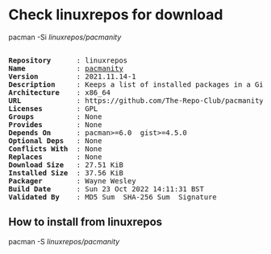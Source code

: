 # Check linuxrepos for download

pacman -Si *linuxrepos/pacmanity*

<div class="highlight"><pre class="highlight"><text>
<b>Repository</b>      : linuxrepos
<b>Name</b>            : <a href="../../x86_64/pacmanity-2021.11.14-1-x86_64.pkg.tar.zst">pacmanity</a>
<b>Version</b>         : 2021.11.14-1
<b>Description</b>     : Keeps a list of installed packages in a Gist at your GitHub account
<b>Architecture</b>    : x86_64
<b>URL</b>             : https://github.com/The-Repo-Club/pacmanity
<b>Licenses</b>        : GPL
<b>Groups</b>          : None
<b>Provides</b>        : None
<b>Depends On</b>      : pacman>=6.0  gist>=4.5.0
<b>Optional Deps</b>   : None
<b>Conflicts With</b>  : None
<b>Replaces</b>        : None
<b>Download Size</b>   : 27.51 KiB
<b>Installed Size</b>  : 37.56 KiB
<b>Packager</b>        : Wayne Wesley <wayne6324@gmail.com>
<b>Build Date</b>      : Sun 23 Oct 2022 14:11:31 BST
<b>Validated By</b>    : MD5 Sum  SHA-256 Sum  Signature
</text></pre></div>

## How to install from linuxrepos

pacman -S *linuxrepos/pacmanity*
